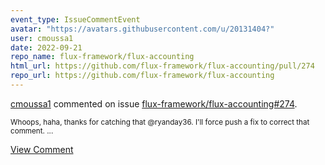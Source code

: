 ```yaml
---
event_type: IssueCommentEvent
avatar: "https://avatars.githubusercontent.com/u/20131404?"
user: cmoussa1
date: 2022-09-21
repo_name: flux-framework/flux-accounting
html_url: https://github.com/flux-framework/flux-accounting/pull/274
repo_url: https://github.com/flux-framework/flux-accounting
---
```


<a href='https://github.com/cmoussa1' target='_blank'>cmoussa1</a> commented on issue <a href='https://github.com/flux-framework/flux-accounting/pull/274' target='_blank'>flux-framework/flux-accounting#274</a>.

<small>Whoops, haha, thanks for catching that @ryanday36. I'll force push a fix to correct that comment. ...</small>

<a href='https://github.com/flux-framework/flux-accounting/pull/274' target='_blank'>View Comment</a>